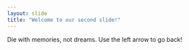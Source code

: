 ```yaml
---
layout: slide
title: "Welcome to our second slide!"
---
```

Die with memories, not dreams.
Use the left arrow to go back!
